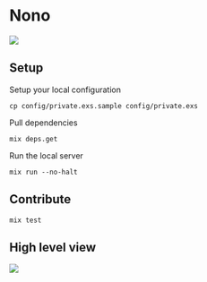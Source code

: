 # Nono

![](//i.imgur.com/2N4NLnF.png)

## Setup

Setup your local configuration
```
cp config/private.exs.sample config/private.exs
```

Pull dependencies
```
mix deps.get
```

Run the local server
```
mix run --no-halt
```

## Contribute

```
mix test
```

## High level view

![](//i.imgur.com/9vYaGPo.png)
